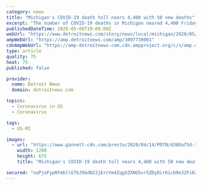 ```yaml
---
category: news
title: "Michigan's COVID-19 death toll nears 4,400 with 50 new deaths"
excerpt: "The number of COVID-19 deaths in Michigan neared 4,400 Friday, but the number of new deaths and cases remained lower than past weeks."
publishedDateTime: 2020-05-08T19:09:00Z
webUrl: "https://www.detroitnews.com/story/news/local/michigan/2020/05/08/michigans-covid-19-death-toll-nears-4-400-50-new-deaths/3097730001/"
ampWebUrl: "https://amp.detroitnews.com/amp/3097730001"
cdnAmpWebUrl: "https://amp-detroitnews-com.cdn.ampproject.org/c/s/amp.detroitnews.com/amp/3097730001"
type: article
quality: 75
heat: 75
published: false

provider:
  name: Detroit News
  domain: detroitnews.com

topics:
  - Coronavirus in US
  - Coronavirus

tags:
  - US-MI

images:
  - url: "https://www.gannett-cdn.com/presto/2020/04/14/PDTN/d380af5d-3ddd-454e-8c38-79c37ec66d63-Testing_Sign.jpg?auto=webp&crop=2831,1593,x0,y0&format=pjpg&width=1200"
    width: 1200
    height: 675
    title: "Michigan's COVID-19 death toll nears 4,400 with 50 new deaths"

secured: "naPjoFypRFmbllGfbJ9GdN22jErcYm4ZqgXZXNG5vr5ZDyDir6icb9e32Fi6Zg4+7BgC3I2pO+9pAacg4vZsXfVAEmdPJ095f86BcZPcu4UXIRHMD+wlBIgdmofO21S6iEMUunBBEHm9udJB6IXZF3/3wp/yvOP0f1NqLD/xjLsccT0fj0wSJK39hpF6Q94xllpVZU7o4jx60G/JxOY4P6NOfPIW7N6byn7zZmdoq5EJDkmLogxAVe0ugoFTrqU1yLcezQbY3xW7mmkEU2b0VQHyvLaq0k1XCaXbJy3w4YwA/U7L1KwV76S4X+QVBq/tI9Sh4UDdtXDceKVA5WJX9hTZ3myyg1ly0Qn3zFtoqaai8o4mbyd47XbksUWBEIkxCfjUy53DlVEEYrPcIe0CgRq+MUfbFskRDGVCeyCXrsH+4kZNeYF1jIhWXtwhb+JHu2B/EIJo4Vq6nef0m6IOz8a2QR6XoFq97ssGfDnXefE=;owtIoLcNjpgavKdhMWtZwQ=="
---
```



